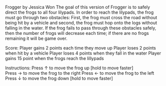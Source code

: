 Frogger by Jessica Won
The goal of this version of Frogger is to safely direct the frogs to all four lilypads. In order to reach 
the lilypads, the frog must go through two obstacles: First, the frog must cross the road without being hit 
by a vehicle and second, the frog must hop onto the logs without falling in the water. If the frog fails to 
pass through these obstacles safely, then the number of frogs will decrease each time; if there are no frogs 
remaining it will be game over.  
 
Score:
Player gains 2 points each time they move up
Player loses 2 points when hit by a vehicle
Player loses 4 points when they fall in the water
Player gains 15 point when the frogs reach the lillypads  

Instructions:
Press ↑ to move the frog up [hold to move faster]  
Press → to move the frog to the right
Press ← to move the frog to the left
Press ↓ to move the frog down [hold to move faster]
